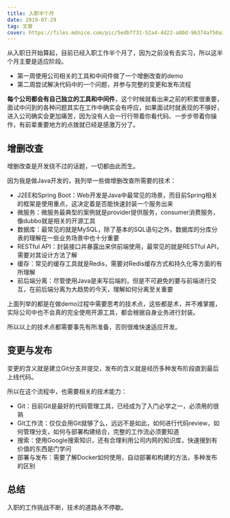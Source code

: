 ```yaml
---
title: 入职半个月
date: 2019-07-29
tag: 文章
cover: https://files.mdnice.com/pic/5edbff31-52a4-4d22-a80d-96374af50a3f.png
---
```


从入职日开始算起，目前已经入职工作半个月了，因为之前没有去实习，所以这半个月主要是适应阶段。

- 第一周使用公司相关的工具和中间件做了一个增删改查的demo
- 第二周尝试解决代码中的一个问题，并参与完整的变更和发布流程

**每个公司都会有自己独立的工具和中间件**，这个时候就看出来之前的积累很重要，面试中问到的各种问题其实在工作中确实会有呼应，如果面试时就表现的不够好，进入公司确实会更加痛苦，因为没有人会一行行带着你看代码、一步步带着你操作，有前辈重要地方的点拨就已经是感激万分了。

## 增删改查

增删改查是开发绕不过的话题，一切都由此而生。

因为我是做Java开发的，我列举一些做增删改查所需要的技术：

- J2EE和Spring Boot：Web开发是Java中最常见的场景，而目前Spring相关的框架是使用重点，这决定着是否能快速封装一个服务出来
- 微服务：微服务最典型的案例就是provider提供服务，consumer消费服务，像dubbo就是相关的开源工具
- 数据库：最常见的就是MySQL，除了基本的SQL语句之外，数据库的分库分表的理解在一些业务场景中也十分重要
- RESTful API：封装接口并暴露出来供前端使用，最常见的就是RESTful API，需要对其设计方法了解
- 缓存：常见的缓存工具就是Redis，需要对Redis缓存方式和持久化等方面的有所理解
- 前后端分离：尽管使用Java是来写后端的，但是不可避免的要与前端进行交互，在前后端分离为大趋势的今天，理解如何分离至关重要

上面列举的都是在做demo过程中需要思考的技术点，这些都是术，并不难掌握，实际公司中也不会真的完全使用开源工具，都会根据自身业务进行封装。

所以以上的技术点都需要事先有所准备，否则很难快速适应开发。

## 变更与发布

变更的含义就是建立Git分支并提交，发布的含义就是经历多种发布阶段直到最后上线代码。

所以在这个流程中，也需要相关的技术能力：

- Git：目前Git是最好的代码管理工具，已经成为了入门必学之一，必须用的很熟
- Git工作流：仅仅会用Git就够了么，远远不是如此，如何进行代码review，如何管理分支，如何与部署构建结合，完整的工作流必须要知道
- 搜索：使用Google搜索知识，还有合理利用公司内网的知识库，快速搜到有价值的东西是门学问
- 部署与发布：需要了解Docker如何使用，自动部署和构建的方法，多种发布的区别

## 总结

入职的工作挑战不断，技术的道路永不停歇。